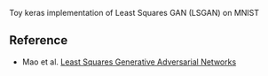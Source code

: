 Toy keras implementation of Least Squares GAN (LSGAN) on MNIST

## Reference
* Mao et al. [Least Squares Generative Adversarial Networks](https://www.arxiv.org/abs/1611.04076)
